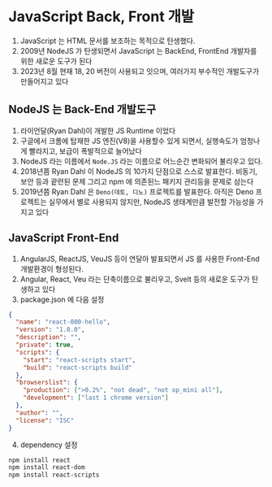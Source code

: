 # JavaScript Back, Front 개발

1. JavaScript 는 HTML 문서를 보조하는 목적으로 탄생했다.
2. 2009년 NodeJS 가 탄생되면서 JavaScript 는 BackEnd, FrontEnd 개발자를 위한 새로운 도구가 된다
3. 2023년 8월 현재 18, 20 버전이 사용되고 잇으며, 여러가지 부수적인 개발도구가 만들어지고 있다

## NodeJS 는 Back-End 개발도구

1. 라이언달(Ryan Dahl)이 개발한 JS Runtime 이었다
2. 구글에서 크롬에 탑재한 JS 엔진(V8)을 사용할수 있게 되면서, 실행속도가 엄청나게 빨라지고, 보급이 폭발적으로 늘어났다
3. NodeJS 라는 이름에서 `Node.JS` 라는 이름으로 어느순간 변화되어 불리우고 있다.
4. 2018년쯤 Ryan Dahl 이 NodeJS 의 10가지 단점으로 스스로 발표한다. 비동기, 보안 등과 괕련된 문제 그리고 npm 에 의존된느 패키지 관리등을 문제로 삼는다
5. 2019년쯤 Ryan Dahl 은 `Deno(데토, 디노)` 프로젝트를 발표한다. 아직은 Deno 프로젝트는 실무에서 별로 사용되지 않지만, NodeJS 생태계만큼 발전할 가능성을 가지고 있다

## JavaScript Front-End

1. AngularJS, ReactJS, VeuJS 등이 연달아 발표되면서 JS 를 사용한 Front-End 개발환경이 형성된다.
2. Angular, React, Veu 라는 단축이름으로 불리우고, Svelt 등의 새로운 도구가 탄생하고 있다
3. package.json 에 다음 설정

```json
{
  "name": "react-000-hello",
  "version": "1.0.0",
  "description": "",
  "private": true,
  "scripts": {
    "start": "react-scripts start",
    "build": "react-scripts build"
  },
  "browserslist": {
    "production": [">0.2%", "not dead", "not op_mini all"],
    "development": ["last 1 chrome version"]
  },
  "author": "",
  "license": "ISC"
}
```

4. dependency 설정

```bash
npm install react
npm install react-dom
npm install react-scripts
```
